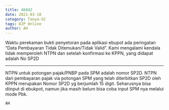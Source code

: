 ```yaml
---
title: 46842
date: 2021-03-10
category: Tanya-SC
tags: DJP Online
author: AH
---
```


Waktu perekaman bukti penyetoran pada aplikasi ebupot ada peringatan “Data Pembayaran Tidak Ditemukan/Tidak Valid”. Kami mengalami kendala tidak memperoleh NTPN dan setelah konfirmasi ke KPPN, yang didapat adalah No SP2D

---

NTPN untuk potongan pajak/PNBP pada SPM adalah nomor SP2D. NTPN dari pembayaran pajak via potongan SPM yang telah diterbitkan SP2D oleh KPPN merupakan Nomor SP2D yg berjumlah 15 digit. Seharusnya bisa diinput di ebukpot, namun jika masih belum bisa coba input SPM nya melalui mode Pbk.

`AH`
